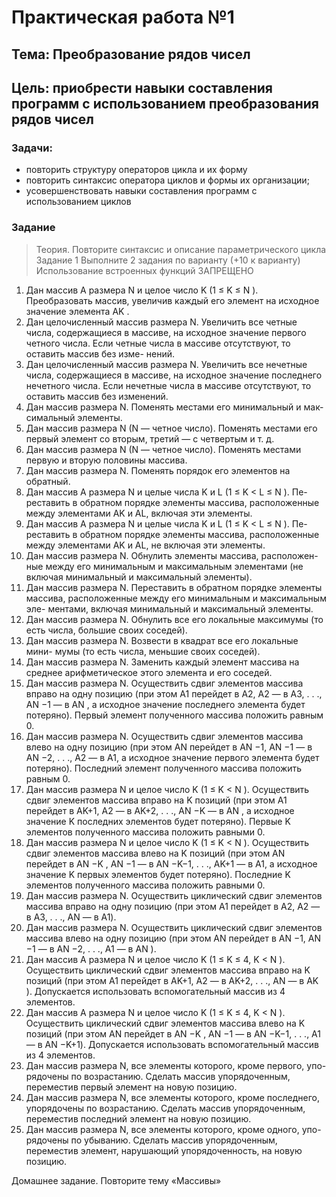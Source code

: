 # Практическая работа №1

## Тема: Преобразование рядов чисел  
## Цель: приобрести навыки составления программ с использованием  преобразования рядов чисел 


### Задачи:

* повторить структуру операторов цикла и их форму
* повторить синтаксис оператора циклов и формы их организации;
* усовершенствовать навыки составления программ с использованием циклов

### Задание

> Теория. Повторите синтаксис и описание параметрического цикла 
Задание 1 Выполните 2 задания по варианту (+10 к варианту) Использование встроенных функций ЗАПРЕЩЕНО
 
1. Дан массив A размера N и целое число K (1 ≤ K ≤ N ). Преобразовать массив, увеличив каждый его элемент на исходное значение элемента AK .  
2. Дан целочисленный массив размера N. Увеличить все четные числа, содержащиеся в массиве, на исходное значение первого четного числа.
Если четные числа в массиве отсутствуют, то оставить массив без изме- нений.
3. Дан целочисленный массив размера N. Увеличить все нечетные числа, содержащиеся в массиве, на исходное значение последнего нечетного числа. Если нечетные числа в массиве отсутствуют, то оставить массив без изменений.
4. Дан массив размера N. Поменять местами его минимальный и мак- симальный элементы.
5. Дан массив размера N (N — четное число). Поменять местами его первый элемент со вторым, третий — с четвертым и т. д.
6. Дан массив размера N (N — четное число). Поменять местами первую и вторую половины массива.
7. Дан массив размера N. Поменять порядок его элементов на обратный.
8. Дан массив A размера N и целые числа K и L (1 ≤ K < L ≤ N ). Пе- реставить в обратном порядке элементы массива, расположенные между элементами AK  и AL, включая эти элементы.
9. Дан массив A размера N и целые числа K и L (1 ≤ K < L ≤ N ). Пе- реставить в обратном порядке элементы массива, расположенные между элементами AK  и AL, не включая эти элементы.
10. Дан массив размера N. Обнулить  элементы  массива,  расположен- ные между его минимальным и максимальным элементами (не включая минимальный и максимальный элементы).
11. Дан массив размера N. Переставить в обратном порядке элементы массива, расположенные между его минимальным и максимальным эле- ментами, включая минимальный и максимальный элементы.
12. Дан массив размера N. Обнулить все его локальные максимумы (то есть числа, большие своих соседей).
13. Дан массив размера N. Возвести в квадрат все его локальные мини- мумы (то есть числа, меньшие своих соседей).
14. Дан массив размера N. Заменить каждый элемент массива на среднее арифметическое этого элемента и его соседей.
15. Дан массив размера N. Осуществить сдвиг элементов массива вправо
на одну позицию (при этом A1 перейдет в A2, A2 — в A3, . . ., AN −1 — в AN , a исходное значение последнего элемента будет потеряно). Первый элемент полученного  массива  положить  равным  0.
16. Дан массив размера N. Осуществить сдвиг элементов массива влево на одну позицию (при этом AN перейдет в AN −1, AN −1 — в AN −2, . . ., A2 —   в A1, a исходное значение первого элемента будет потеряно). Последний элемент полученного массива положить равным 0.
17. Дан массив размера N и целое число K (1 ≤ K < N ). Осуществить сдвиг  элементов  массива  вправо  на  K  позиций  (при  этом  A1  перейдет в AK+1, A2 — в AK+2, . . ., AN −K — в AN , а исходное значение K последних элементов  будет  потеряно).  Первые  K  элементов  полученного  массива
положить равными 0.
18. Дан массив размера N и целое число K (1 ≤ K < N ). Осуществить сдвиг  элементов  массива  влево  на  K  позиций  (при  этом  AN  перейдет в AN −K , AN −1 — в AN −K−1, . . ., AK+1 — в A1, а исходное значение K первых элементов будет потеряно). Последние K элементов полученного массива положить равными 0.
19. Дан массив размера N. Осуществить циклический сдвиг элементов массива вправо на одну позицию (при этом A1 перейдет в A2, A2 — в A3, . . ., AN — в A1).
20. Дан массив размера N. Осуществить циклический сдвиг элементов массива влево на одну позицию (при этом AN  перейдет в AN −1, AN −1 — в AN −2, . . ., A1 — в AN ).
21. Дан массив A размера N и целое число K (1 ≤ K ≤ 4, K < N ). Осуществить циклический сдвиг элементов массива вправо на K позиций (при этом A1 перейдет в AK+1, A2 — в AK+2, . . ., AN — в AK ). Допускается использовать вспомогательный массив из 4 элементов.
22. Дан массив A размера N и целое число K (1 ≤ K ≤ 4, K < N ). Осуществить циклический сдвиг элементов массива влево на K позиций (при этом AN перейдет в AN −K , AN −1 — в AN −K−1, . . ., A1 — в AN −K+1). Допускается использовать вспомогательный массив из 4 элементов.
23. Дан массив размера N, все элементы которого, кроме первого, упо- рядочены по  возрастанию.  Сделать  массив  упорядоченным,  переместив первый элемент на новую позицию.
24. Дан массив размера N, все элементы которого, кроме последнего, упорядочены по возрастанию. Сделать массив упорядоченным, переместив последний элемент на новую позицию.
25. Дан массив размера N, все элементы которого, кроме одного, упо-
рядочены по убыванию. Сделать массив упорядоченным, переместив элемент, нарушающий упорядоченность, на новую позицию.

Домашнее задание. Повторите тему «Массивы»
 

